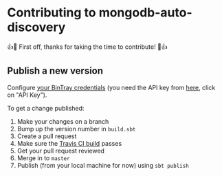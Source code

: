 # Contributing to mongodb-auto-discovery

:+1::tada: First off, thanks for taking the time to contribute! :tada::+1:

## Publish a new version

Configure [your BinTray credentials](https://github.com/softprops/bintray-sbt#publishing) (you need the API key from [here](https://bintray.com/profile/edit), click on "API Key").

To get a change published:

1. Make your changes on a branch
2. Bump up the version number in `build.sbt`
3. Create a pull request
4. Make sure the [Travis CI build](https://travis-ci.org/guardian/mongodb-auto-discovery) passes
5. Get your pull request reviewed
6. Merge in to `master`
7. Publish (from your local machine for now) using `sbt publish`
